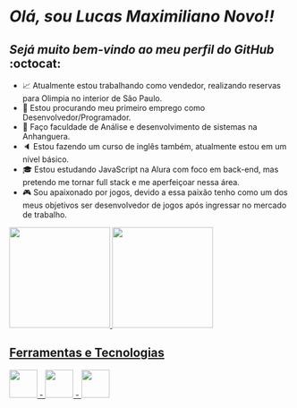 # **_Olá, sou Lucas Maximiliano Novo!!_**
## _Sejá muito bem-vindo ao meu perfil do GitHub_ :octocat:

- :chart_with_upwards_trend: Atualmente estou trabalhando como vendedor, realizando reservas para Olimpia no interior de São Paulo.
- :mag_right: Estou procurando meu primeiro emprego como Desenvolvedor/Programador.
- :book: Faço faculdade de Análise e desenvolvimento de sistemas na Anhanguera.
- :speaker: Estou fazendo um curso de inglês também, atualmente estou em um nível básico.
- :mortar_board: Estou estudando JavaScript na Alura com foco em back-end, mas pretendo me tornar full stack e me aperfeiçoar nessa área.
- :video_game: Sou apaixonado por jogos, devido a essa paixão tenho como um dos meus objetivos ser desenvolvedor de jogos após ingressar no mercado de trabalho.

<div>
<a href="https://github.com/LucasMaximilianoNovo">
<img loading="lazy" height="180em" src="https://github-readme-stats.vercel.app/api/top-langs/?username=LucasMaximilianoNovo&layout=compact&langs_count=7&theme=dracula"/>
<img loading="lazy" height="180em" src="https://github-readme-stats.vercel.app/api?username=LucasMaximilianoNovo&show_icons=true&theme=dracula&include_all_commits=true&count_private=true"/>
</div>

## Ferramentas e Tecnologias
<img src="https://cdn.jsdelivr.net/gh/devicons/devicon@latest/icons/javascript/javascript-original.svg" height="50" width="50"/> - <img src="https://cdn.jsdelivr.net/gh/devicons/devicon@latest/icons/git/git-original.svg" height="50" width="50"/> - <img src="https://cdn.jsdelivr.net/gh/devicons/devicon@latest/icons/github/github-original.svg" height="50" width="50"/>
